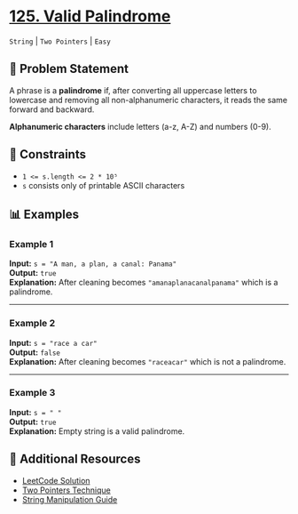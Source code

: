 # [125. Valid Palindrome](https://leetcode.com/problems/valid-palindrome/)
`String` | `Two Pointers` | `Easy`

## 📝 Problem Statement
A phrase is a **palindrome** if, after converting all uppercase letters to lowercase and removing all non-alphanumeric characters, it reads the same forward and backward.

**Alphanumeric characters** include letters (a-z, A-Z) and numbers (0-9).

## 🔢 Constraints
- `1 <= s.length <= 2 * 10⁵`
- `s` consists only of printable ASCII characters

## 📊 Examples

### Example 1
**Input:** `s = "A man, a plan, a canal: Panama"`  
**Output:** `true`  
**Explanation:** After cleaning becomes `"amanaplanacanalpanama"` which is a palindrome.

---

### Example 2
**Input:** `s = "race a car"`  
**Output:** `false`  
**Explanation:** After cleaning becomes `"raceacar"` which is not a palindrome.

---

### Example 3
**Input:** `s = " "`  
**Output:** `true`  
**Explanation:** Empty string is a valid palindrome.


## 🔗 Additional Resources
- [LeetCode Solution](https://leetcode.com/problems/valid-palindrome/solutions/)
- [Two Pointers Technique](https://www.geeksforgeeks.org/two-pointers-technique/)
- [String Manipulation Guide](https://realpython.com/python-strings/)

